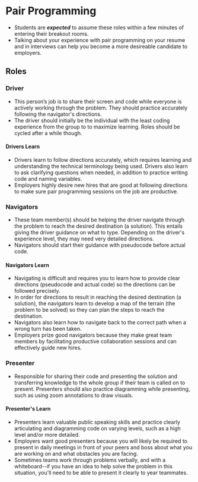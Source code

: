 # Pair Programming

- Students are **_expected_** to assume these roles within a few minutes of entering their breakout rooms.
- Talking about your experience with pair programming on your resume and in interviews can help you become a more desireable candidate to employers.

## Roles

### Driver

- This person’s job is to share their screen and code while everyone is actively working through the problem. They should practice accurately following the navigator's directions.
- The driver should initially be the individual with the least coding experience from the group to to maximize learning. Roles should be cycled after a while though.

#### Drivers Learn

- Drivers learn to follow directions accurately, which requires learning and understanding the technical terminology being used. Drivers also learn to ask clarifying questions when needed, in addition to practice writing code and naming variables.
- Employers highly desire new hires that are good at following directions to make sure pair programming sessions on the job are productive.

### Navigators

- These team member(s) should be helping the driver navigate through the problem to reach the desired destination (a solution). This entails giving the driver guidance on what to type. Depending on the driver's experience level, they may need very detailed directions.
- Navigators should start their guidance with pseudocode before actual code.

#### Navigators Learn

- Navigating is difficult and requires you to learn how to provide clear directions (pseudocode and actual code) so the directions can be followed precisely.
- In order for directions to result in reaching the desired destination (a solution), the navigators learn to develop a map of the terrain (the problem to be solved) so they can plan the steps to reach the destination.
- Navigators also learn how to navigate back to the correct path when a wrong turn has been taken.
- Employers prize good navigators because they make great team members by facilitating productive collaboration sessions and can effectively guide new hires.

### Presenter

- Responsible for sharing their code and presenting the solution and transferring knowledge to the whole group if their team is called on to present. Presenters should also practice diagramming while presenting, such as using zoom annotations to draw visuals.

#### Presenter's Learn

- Presenters learn valuable public speaking skills and practice clearly articulating and diagramming code on varying levels, such as a high level and/or more detailed.
- Employers want good presenters because you will likely be required to present in daily meetings in front of your peers and boss about what you are working on and what obstacles you are facing.
- Sometimes teams work through problems verbally, and with a whiteboard--if you have an idea to help solve the problem in this situation, you'll need to be able to present it clearly to year teammates.

